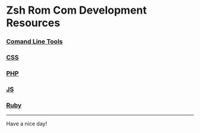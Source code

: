 # Zsh Rom Com Development Resources


### [Comand Line Tools](command-line-tools)
### [CSS](css)
### [PHP](php)
### [JS](javascript)
### [Ruby](ruby)


***
Have a nice day!
